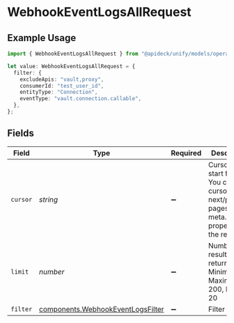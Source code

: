 # WebhookEventLogsAllRequest

## Example Usage

```typescript
import { WebhookEventLogsAllRequest } from "@apideck/unify/models/operations";

let value: WebhookEventLogsAllRequest = {
  filter: {
    excludeApis: "vault,proxy",
    consumerId: "test_user_id",
    entityType: "Connection",
    eventType: "vault.connection.callable",
  },
};
```

## Fields

| Field                                                                                                            | Type                                                                                                             | Required                                                                                                         | Description                                                                                                      |
| ---------------------------------------------------------------------------------------------------------------- | ---------------------------------------------------------------------------------------------------------------- | ---------------------------------------------------------------------------------------------------------------- | ---------------------------------------------------------------------------------------------------------------- |
| `cursor`                                                                                                         | *string*                                                                                                         | :heavy_minus_sign:                                                                                               | Cursor to start from. You can find cursors for next/previous pages in the meta.cursors property of the response. |
| `limit`                                                                                                          | *number*                                                                                                         | :heavy_minus_sign:                                                                                               | Number of results to return. Minimum 1, Maximum 200, Default 20                                                  |
| `filter`                                                                                                         | [components.WebhookEventLogsFilter](../../models/components/webhookeventlogsfilter.md)                           | :heavy_minus_sign:                                                                                               | Filter results                                                                                                   |